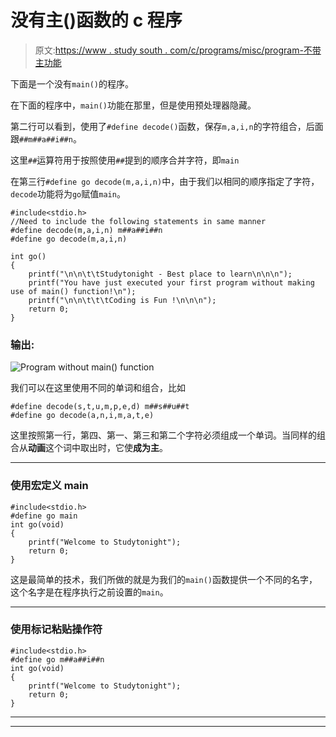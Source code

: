# 没有主()函数的 c 程序

> 原文:[https://www . study south . com/c/programs/misc/program-不带主功能](https://www.studytonight.com/c/programs/misc/program-without-main-function)

下面是一个没有`main()`的程序。

在下面的程序中，`main()`功能在那里，但是使用预处理器隐藏。

第二行可以看到，使用了`#define decode()`函数，保存`m,a,i,n`的字符组合，后面跟`##m##a##i##n`。

这里`##`运算符用于按照使用`##`提到的顺序合并字符，即`main`

在第三行`#define go decode(m,a,i,n)`中，由于我们以相同的顺序指定了字符，`decode`功能将为`go`赋值`main`。

```
#include<stdio.h>
//Need to include the following statements in same manner
#define decode(m,a,i,n) m##a##i##n
#define go decode(m,a,i,n)

int go()
{
    printf("\n\n\t\tStudytonight - Best place to learn\n\n\n");
    printf("You have just executed your first program without making use of main() function!\n");
    printf("\n\n\t\t\tCoding is Fun !\n\n\n");
    return 0;
}
```

### 输出:

![Program without main() function](../Images/68cea073daba2ebf2b55425fe4eb0c5b.png)

我们可以在这里使用不同的单词和组合，比如

```
#define decode(s,t,u,m,p,e,d) m##s##u##t
#define go decode(a,n,i,m,a,t,e)
```

这里按照第一行，第四、第一、第三和第二个字符必须组成一个单词。当同样的组合从**动画**这个词中取出时，它使**成为主**。

* * *

### 使用宏定义 main

```
#include<stdio.h>
#define go main
int go(void)
{
    printf("Welcome to Studytonight");
    return 0;
}
```

这是最简单的技术，我们所做的就是为我们的`main()`函数提供一个不同的名字，这个名字是在程序执行之前设置的`main`。

* * *

### 使用标记粘贴操作符

```
#include<stdio.h>
#define go m##a##i##n
int go(void)
{
    printf("Welcome to Studytonight");
    return 0;
}
```

* * *

* * *